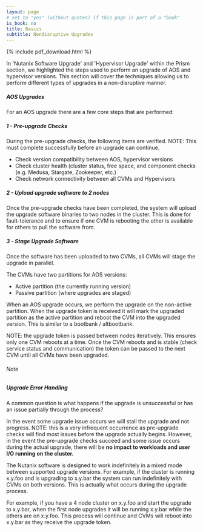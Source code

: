 ```yaml
---
layout: page
# set to "yes" (without quotes) if this page is part of a "book"
is_book: no
title: Basics
subtitle: Nondisruptive Upgrades
---
```


{% include pdf_download.html %}

In 'Nutanix Software Upgrade' and 'Hypervisor Upgrade' within the Prism section, we highlighted the steps used to perform an upgrade of AOS and hypervisor versions. This section will cover the techniques allowing us to perform different types of upgrades in a non-disruptive manner.

##### AOS Upgrades

For an AOS upgrade there are a few core steps that are performed:

##### 1 - Pre-upgrade Checks

During the pre-upgrade checks, the following items are verified. NOTE: This must complete successfully before an upgrade can continue.

* Check version compatibility between AOS, hypervisor versions
* Check cluster health (cluster status, free space, and component checks (e.g. Medusa, Stargate, Zookeeper, etc.)
* Check network connectivity between all CVMs and Hypervisors

##### 2 - Upload upgrade software to 2 nodes

Once the pre-upgrade checks have been completed, the system will upload the upgrade software binaries to two nodes in the cluster. This is done for fault-tolerance and to ensure if one CVM is rebooting the other is available for others to pull the software from.

##### 3 - Stage Upgrade Software

Once the software has been uploaded to two CVMs, all CVMs will stage the upgrade in parallel.

The CVMs have two partitions for AOS versions:

* Active partition (the currently running version)
* Passive partition (where upgrades are staged)

When an AOS upgrade occurs, we perform the upgrade on the non-active partition. When the upgrade token is received it will mark the upgraded partition as the active partition and reboot the CVM into the upgraded version. This is similar to a bootbank / altbootbank.

NOTE: the upgrade token is passed between nodes iteratively. This ensures only one CVM reboots at a time. Once the CVM reboots and is stable (check service status and communication) the token can be passed to the next CVM until all CVMs have been upgraded.

<div data-type="note" class="note"><h6>Note</h6>
<h5>Upgrade Error Handling</h5>
<p>A common question is what happens if the upgrade is unsuccessful or has an issue partially through the process?</p>

<p>In the event some upgrade issue occurs we will stall the upgrade and not progress. NOTE: this is a very infrequent occurrence as pre-upgrade checks will find most issues before the upgrade actually begins.  However, in the event the pre-upgrade checks succeed and some issue occurs during the actual upgrade, there will be <b>no impact to workloads and user I/O running on the cluster.</b></p>

<p>The Nutanix software is designed to work indefinitely in a mixed mode between supported upgrade versions.  For example, if the cluster is running x.y.foo and is upgrading to x.y.bar the system can run indefinitely with CVMs on both versions.  This is actually what occurs during the upgrade process.</p>

<p>For example, if you have a 4 node cluster on x.y.foo and start the upgrade to x.y.bar, when the first node upgrades it will be running x.y.bar while the others are on x.y.foo.  This process will continue and CVMs will reboot into x.y.bar as they receive the upgrade token.</p>
</div>
